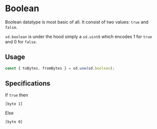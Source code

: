 # Boolean

Boolean datatype is most basic of all. It consist of two values: `true` and `false`.

`sd.boolean` is under the hood simply a `sd.uint8` which encodes 1 for `true` and 0 for `false`.

## Usage

```ts
const { toBytes, fromBytes } = sd.use(sd.boolean);
```

## Specifications

If `true` then

```
[byte 1]
```

Else

```
[byte 0]
```
